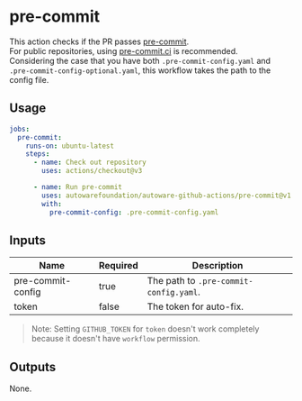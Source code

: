# pre-commit

This action checks if the PR passes [pre-commit](https://pre-commit.com/).  
For public repositories, using [pre-commit.ci](https://pre-commit.ci/) is recommended.  
Considering the case that you have both `.pre-commit-config.yaml` and `.pre-commit-config-optional.yaml`, this workflow takes the path to the config file.

## Usage

```yaml
jobs:
  pre-commit:
    runs-on: ubuntu-latest
    steps:
      - name: Check out repository
        uses: actions/checkout@v3

      - name: Run pre-commit
        uses: autowarefoundation/autoware-github-actions/pre-commit@v1
        with:
          pre-commit-config: .pre-commit-config.yaml
```

## Inputs

| Name              | Required | Description                            |
| ----------------- | -------- | -------------------------------------- |
| pre-commit-config | true     | The path to `.pre-commit-config.yaml`. |
| token             | false    | The token for auto-fix.                |

> Note: Setting `GITHUB_TOKEN` for `token` doesn't work completely because it doesn't have `workflow` permission.

## Outputs

None.
